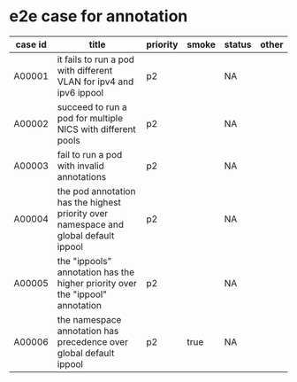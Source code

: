 # e2e case for annotation

| case id | title                                                                                     | priority | smoke | status | other |
|---------|-------------------------------------------------------------------------------------------|----------|-------|--------|-------|
| A00001  | it fails to run a pod with different VLAN for ipv4 and ipv6 ippool                        | p2       |       | NA     |       |
| A00002  | succeed to run a pod for multiple NICS with different pools                               | p2       |       | NA     |       |
| A00003  | fail to run a pod with invalid annotations                                                | p2       |       | NA     |       |
| A00004  | the pod annotation has the highest priority over namespace and global default ippool      | p2       |       | NA     |       |
| A00005  | the "ippools" annotation has the higher priority over the "ippool" annotation             | p2       |       | NA     |       |
| A00006  | the namespace annotation has precedence over global default ippool                        | p2       | true  | NA     |       |
